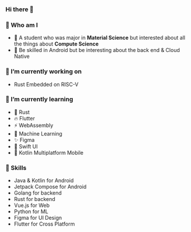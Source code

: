 ### Hi there 👋

### 🙌 Who am I
- 🍚 A student who was major in **Material Science** but interested about all the things about **Compute Science**
- 🎨 Be skilled in Android but be interesting about the back end & Cloud Native


### 🔭 I’m currently working on 
- Rust Embedded on RISC-V


### 🌱 I’m currently learning
- 🦀 Rust
- 🔥 Flutter
- ⚡ WebAssembly
- 👋 Machine Learning
- ✨ Figma
- 🍉 Swift UI
- 🍧 Kotlin Multiplatform Mobile


### 🍭 Skills
- Java & Kotlin for Android
- Jetpack Compose for Android
- Golang for backend
- Rust for backend
- Vue.js for Web
- Python for ML
- Figma for UI Design
- Flutter for Cross Platform
